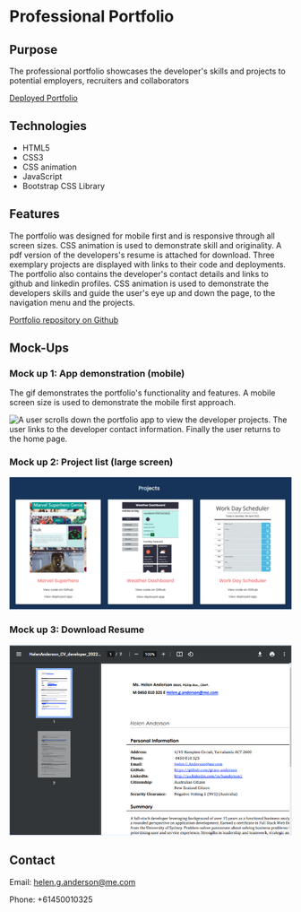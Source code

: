 # Professional Portfolio

## Purpose
The professional portfolio showcases the developer's skills and projects to potential employers, recruiters and collaborators

[Deployed Portfolio](https://grace-anderson.github.io/updated-portfolio/)

## Technologies
* HTML5
* CSS3
* CSS animation
* JavaScript
* Bootstrap CSS Library

## Features
The portfolio was designed for mobile first and is responsive through all screen sizes. CSS animation is used to demonstrate skill and originality. A pdf version of the developers's resume is attached for download. Three exemplary projects are displayed with links to their code and deployments. The portfolio also contains the developer's contact details and links to github and linkedin profiles. CSS animation is used to demonstrate the developers skills and guide the user's eye up and down the page, to the navigation menu and the projects.

[Portfolio repository on Github](https://github.com/grace-anderson/updated-portfolio)


## Mock-Ups

### Mock up 1: App demonstration (mobile)
The gif demonstrates the portfolio's functionality and features. A mobile screen size is used to demonstrate the mobile first approach.

![A user scrolls down the portfolio app to view the developer projects. The user links to the developer contact information. Finally the user returns to the home page. ](./assets/img/portfolio-demo.gif) 

### Mock up 2: Project list (large screen)

![List of team and individual projects displayed on portfolio.](./assets/img/project-list.png)

### Mock up 3: Download Resume

![Resume downloaded from portfolio app.](./assets/img/resume-screenshot.png)

## Contact

Email: [helen.g.anderson@me.com](mailto:helen.g.anderson@me.com)

Phone: +61450010325